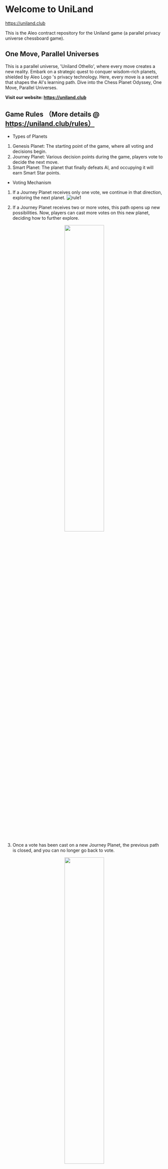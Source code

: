 # Welcome to UniLand
https://uniland.club

This is the Aleo contract repository for the Uniland game (a parallel privacy universe chessboard game).

## One Move, Parallel Universes

This is a parallel universe, 'Uniland Othello', where every move creates a new reality.
Embark on a strategic quest to conquer wisdom-rich planets, shielded by Aleo Logo 's privacy technology.
Here, every move is a secret that shapes the AI's learning path. Dive into the Chess Planet Odyssey, One Move, Parallel Universes.

**Visit our website: https://uniland.club**

## Game Rules （More details @ https://uniland.club/rules）

- Types of Planets

1. Genesis Planet: The starting point of the game, where all voting and decisions begin.
3. Journey Planet: Various decision points during the game, players vote to decide the next move.
5. Smart Planet: The planet that finally defeats Al, and occupying it will earn Smart Star points.

- Voting Mechanism
1. If a Journey Planet receives only one vote, we continue in that direction, exploring the next planet.
![rule1](https://github.com/jacobonchain/uniland-contract/assets/167742857/53254d2d-3e75-459b-a263-81cce46ee3cc)

2. If a Journey Planet receives two or more votes, this path opens up new possibilities. Now, players can cast more votes on this new planet, deciding how to further explore.
<p align="center">
  <img src="https://github.com/jacobonchain/uniland-contract/assets/167742857/dcebe404-6aef-41a5-bd15-e5ec40cdfa95" width="50%">
</p>

3. Once a vote has been cast on a new Journey Planet, the previous path is closed, and you can no longer go back to vote.
<p align="center">
  <img src="https://github.com/jacobonchain/uniland-contract/assets/167742857/e844c558-d5c2-4b6f-ae65-c4da67e45f30" width="50%">
</p>

## Reward Distribution Mechanism

- Scoring System: In this game, points are referred to as "Energy". Every planet (i.e., each board state) has potential Energy.
- Reward Calculation: The Energy of the victorious planet is calculated based on the number of winning pieces and the number of planets on the path. For example, if humans defeat AI with a score of 60:4, the number of winning pieces is 60-4=56. Then, calculate the total number of planets on the winning path, assumed to be N. Hence, each planet on the winning path will add 56/N Energy to its existing Energy.
- Reward Characteristics:
   - Early Stage of the Game: The uncertainty of players' voting results is high, but due to the existence of multiple potential paths, the chances of accumulating Energy are relatively more.
   - Later Stage of the Game: Although the chances of players getting path rewards are less, the certainty of winning or losing is higher, making it easier to gain a large amount of Energy.

## Experimental

UniLand is not just an Othello game, but an experimental extension of ZK privacy blockchain technology. We aim to transfer more collective intelligence of players to AI, and this process hopes to realize voting management and reward distribution through ZK’s privacy technology. This makes the game interaction more fair and interesting, and traces the intellectual contributions of humans.  

## Build Guide

To compile this Aleo program, run:

```sh
aleo build
